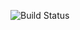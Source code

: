 ![Build Status](https://github.com/Lucas1234487/calculadora-fsi/actions/workflows/python-app.yml/badge.svg)
